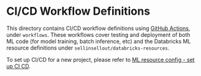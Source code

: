 # CI/CD Workflow Definitions
This directory contains CI/CD workflow definitions using [GitHub Actions](https://docs.github.com/en/actions),
under ``workflows``. These workflows cover testing and deployment of both ML code (for model training, batch inference, etc) and the 
Databricks ML resource definitions under ``sellinsellout/databricks-resources``. 

To set up CI/CD for a new project,
please refer to [ML resource config - set up CI CD](../../sellinsellout/databricks-resources/README.md#set-up-ci-and-cd).
